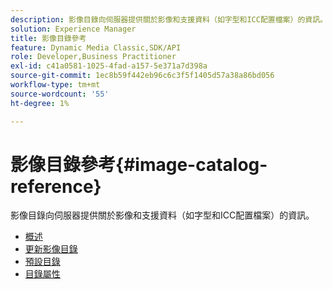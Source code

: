 ```yaml
---
description: 影像目錄向伺服器提供關於影像和支援資料（如字型和ICC配置檔案）的資訊。
solution: Experience Manager
title: 影像目錄參考
feature: Dynamic Media Classic,SDK/API
role: Developer,Business Practitioner
exl-id: c41a0581-1025-4fad-a157-5e371a7d398a
source-git-commit: 1ec8b59f442eb96c6c3f5f1405d57a38a86bd056
workflow-type: tm+mt
source-wordcount: '55'
ht-degree: 1%

---
```


# 影像目錄參考{#image-catalog-reference}

影像目錄向伺服器提供關於影像和支援資料（如字型和ICC配置檔案）的資訊。

* [概述](/help/aem-is-ir-api/is-api/image-catalog/image-serving-api-ref/c-image-catalog-reference/c-overview/c-overview.md)
* [更新影像目錄](/help/aem-is-ir-api/is-api/image-catalog/image-serving-api-ref/c-image-catalog-reference/c-overview/c-updating-image-catalogs.md)
* [預設目錄](/help/aem-is-ir-api/is-api/image-catalog/image-serving-api-ref/c-image-catalog-reference/c-overview/c-default-catalog.md)
* [目錄屬性](/help/aem-is-ir-api/is-api/image-catalog/image-serving-api-ref/c-image-catalog-reference/c-overview/c-catalog-attributes/c-catalog-attributes.md)
